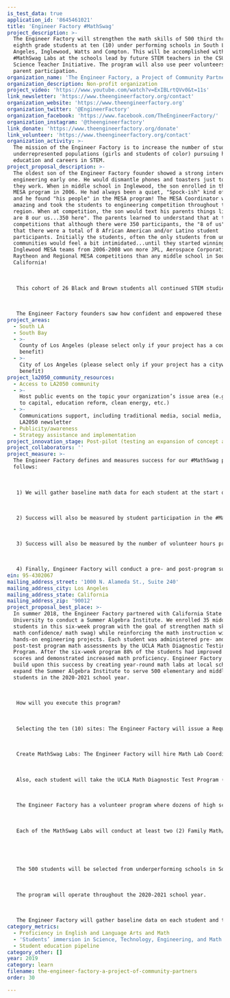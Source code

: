 ```yaml
---
is_test_data: true
application_id: '8645461021'
title: 'Engineer Factory #MathSwag'
project_description: >-
  The Engineer Factory will strengthen the math skills of 500 third through
  eighth grade students at ten (10) under performing schools in South Los
  Angeles, Inglewood, Watts and Compton. This will be accomplished with weekly
  #MathSwag Labs at the schools lead by future STEM teachers in the CSU Math
  Science Teacher Initiative. The program will also use peer volunteers and
  parent participation.
organization_name: 'The Engineer Factory, a Project of Community Partners'
organization_description: Non-profit organization
project_video: 'https://www.youtube.com/watch?v=ExIBLrtQVv0&t=11s'
link_newsletter: 'https://www.theengineerfactory.org/contact'
organization_website: 'https://www.theengineerfactory.org'
organization_twitter: '@EngineerFactory'
organization_facebook: 'https://www.facebook.com/TheEngineerFactory/'
organization_instagram: '@theengineerfactory'
link_donate: 'https://www.theengineerfactory.org/donate'
link_volunteer: 'https://www.theengineerfactory.org/contact'
organization_activity: >-
  The mission of the Engineer Factory is to increase the number of students from
  underrepresented populations (girls and students of color) pursuing higher
  education and careers in STEM.
project_proposal_description: >-
  The oldest son of the Engineer Factory founder showed a strong interest in
  engineering early one. He would dismantle phones and toasters just to see how
  they work. When in middle school in Inglewood, the son enrolled in the school
  MESA program in 2006. He had always been a quiet, "Spock-ish" kind of student
  and he found "his people" in the MESA program! The MESA Coordinator was
  amazing and took the students to engineering competition throughout the
  region. When at competition, the son would text his parents things like "there
  are 8 our us...350 here". The parents learned to understand that at these
  competitions that although there were 350 participants, the "8 of us" meant
  that there were a total of 8 African American and/or Latino student
  participants. Initially the students, often the only students from underserved
  communities would feel a bit intimidated...until they started winning! The
  Inglewood MESA teams from 2006-2008 won more JPL, Aerospace Corporation,
  Raytheon and Regional MESA competitions than any middle school in Southern
  California!
   
   
   
   This cohort of 26 Black and Brown students all continued STEM studies in high school and 100% went on to four-year colleges! Our son remains friends with many of these students who went on to earn degrees from prestigious colleges such as MIT, Columbia, NYU, UCLA, UC Berkeley, RPI and Olin. The majority of them graduated with degrees in engineering and other STEM majors.
   
   
   
   The Engineer Factory founders saw how confident and empowered these students were and sought to create an organization that would adopt the best practices of that MESA program to create a vehicle for encouraging more students of color to pursue engineering and STEM. We also witness many of the challenges and barriers that our son and the other students faced (e.g. math, professional mentors, need for STEM professional development for elementary and middle school teachers in underserved communities). Engineer Factory's mission is to produce more STEM professionals from South LA, Inglewood, Compton and Watts than industry can handle!
project_areas:
  - South LA
  - South Bay
  - >-
    County of Los Angeles (please select only if your project has a countywide
    benefit)
  - >-
    City of Los Angeles (please select only if your project has a citywide
    benefit)
project_la2050_community_resources:
  - Access to LA2050 community
  - >-
    Host public events on the topic your organization’s issue area (e.g. access
    to capital, education reform, clean energy, etc.) 
  - >-
    Communications support, including traditional media, social media, and
    LA2050 newsletter
  - Publicity/awareness
  - Strategy assistance and implementation
project_innovation_stage: Post-pilot (testing an expansion of concept after initially successful pilot)
project_collaborators: ''
project_measure: >-
  The Engineer Factory defines and measures success for our #MathSwag project as
  follows:
   
   
   
   1) We will gather baseline math data for each student at the start of the program (e.g. math grades, standardized test scores) and we will use the UCLA Math Diagnostic Test Program to conduct pre-program assessments for each student. We will gather year-end math grade and improvement on standardized test data, as well as have students complete the post-program MDTP assessment and document progress.
   
   
   
   2) Success will also be measured by student participation in the #MathSwag program as tracked by sign-in sheets and attendance.
   
   
   
   3) Success will also be measured by the number of volunteer hours provided by high school and college students as measured by sign-in sheets and attendance.
   
   
   
   4) Finally, Engineer Factory will conduct a pre- and post-program survey of students, parents and school teachers to measure their feelings and hopes for math success at their school.
ein: 95-4302067
mailing_address_street: '1000 N. Alameda St., Suite 240'
mailing_address_city: Los Angeles
mailing_address_state: California
mailing_address_zip: '90012'
project_proposal_best_place: >-
  In summer 2018, the Engineer Factory partnered with California State
  University to conduct a Summer Algebra Institute. We enrolled 35 middle school
  students in this six-week program with the goal of strengthen math skills or
  math confidence/ math swag) while reinforcing the math instruction with
  hands-on engineering projects. Each student was administered pre- and
  post-test program math assessments by the UCLA Math Diagnostic Testing
  Program. After the six-week program 88% of the students had improved math
  scores and demonstrated increased math proficiency. Engineer Factory will
  build upon this success by creating year-round math labs at local schools and
  expand the Summer Algebra Institute to serve 500 elementary and middle school
  students in the 2020-2021 school year.
   
   
   
   How will you execute this program?
   
   
   
   Selecting the ten (10) sites: The Engineer Factory will issue a Request for Proposals (RFP) to identify ten (10) schools in South Los Angeles, Inglewood, Watts and Compton where less than 30% of students met math proficiency on standardized testing. 
   
   
   
   Create MathSwag Labs: The Engineer Factory will hire Math Lab Coordinators who will be responsible for offering eight (8) hours of math and STEAM programming at each school site, each week. Engineer Factory will recruit from the CSU MSTI students and the future teachers will be tasked with developing innovative and fun approaches to math instruction and implement hands-on STEM projects that reinforce math learning.
   
   
   
   Also, each student will take the UCLA Math Diagnostic Test Program (MDTP) pre-assessment. The report reveals individual student strengths and challenge areas. The coordinator will create an Individual Math Plan for each student, focusing on areas of need. The post-assessment will be administered at the end of the school year to measure progress. 
   
   
   
   The Engineer Factory has a volunteer program where dozens of high school and college students volunteer with the organization to help younger students with STEAM workshops and math program. High school students receive community service hours from their school and college students get experience in working with students. 
   
   
   
   Each of the MathSwag Labs will conduct at least two (2) Family Math/STEAM Nights where all students and families will be invited to participate. The events will hopefully support a culture of fun, STEAM learning and encourage families to engage in math activities at home. 
   
   
   
   
   
   The 500 students will be selected from underperforming schools in South LA and surrounding neighborhoods. The majority of students in the target neighborhood are Latino and African American and come from low-income households. 
   
   
   
   The program will operate throughout the 2020-2021 school year. 
   
   
   
   The Engineer Factory will gather baseline data on each student and the aggregate. We will measure math progress by: increased math grades; improved scores on the UCLA MDTP math assessment and improved standardized math test scores.
category_metrics:
  - Proficiency in English and Language Arts and Math
  - 'Students’ immersion in Science, Technology, Engineering, and Math content'
  - Student education pipeline
category_other: []
year: 2019
category: learn
filename: the-engineer-factory-a-project-of-community-partners
order: 30

---
```


